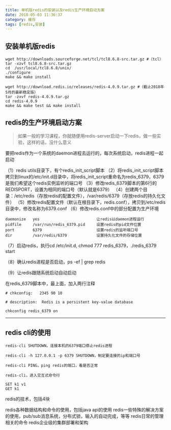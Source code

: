 ```yaml
---
title: 单机版redis的安装以及redis生产环境启动方案
date: 2018-05-03 11:36:37
category: 缓存
tags: [redis,安装]
---
```

## 安装单机版redis
```jshelllanguage
wget http://downloads.sourceforge.net/tcl/tcl8.6.8-src.tar.gz #（tcl）
tar -xzvf tcl8.6.8-src.tar.gz
cd  /usr/local/tcl8.6.8/unix/
./configure  
make && make install

wget http://download.redis.io/releases/redis-4.0.9.tar.gz #（截止2018年5月的最新稳定版）
tar -zxvf redis-4.0.9.tar.gz
cd redis-4.0.9
make && make test && make install
```

## redis的生产环境启动方案

> 如果一般的学习课程，你就随便用redis-server启动一下redis，做一些实验，这样的话，没什么意义

要把redis作为一个系统的daemon进程去运行的，每次系统启动，redis进程一起启动

（1）redis utils目录下，有个redis_init_script脚本
（2）将redis_init_script脚本拷贝到linux的/etc/init.d目录中，将redis_init_script重命名为redis_6379，6379是我们希望这个redis实例监听的端口号
（3）修改redis_6379脚本的第6行的REDISPORT，设置为相同的端口号（默认就是6379）
（4）创建两个目录：/etc/redis（存放redis的配置文件），/var/redis/6379（存放redis的持久化文件）
（5）修改redis配置文件（默认在根目录下，redis.conf），拷贝到/etc/redis目录中，修改名称为6379.conf
（6）修改redis.conf中的部分配置为生产环境
```jshelllanguage
daemonize	yes							让redis以daemon进程运行
pidfile		/var/run/redis_6379.pid 	设置redis的pid文件位置
port		6379						设置redis的监听端口号
dir 		/var/redis/6379				设置持久化文件的存储位置
```

（7）启动redis，执行cd /etc/init.d, chmod 777 redis_6379，./redis_6379 start

（8）确认redis进程是否启动，ps -ef | grep redis

（9）让redis跟随系统启动自动启动

在redis_6379脚本中，最上面，加入两行注释
```shell
# chkconfig:   2345 90 10

# description:  Redis is a persistent key-value database
```

```jshelllanguage
chkconfig redis_6379 on
```

------------------------------------------------------------------------

## redis cli的使用
```jshelllanguage
redis-cli SHUTDOWN，连接本机的6379端口停止redis进程

redis-cli -h 127.0.0.1 -p 6379 SHUTDOWN，制定要连接的ip和端口号

redis-cli PING，ping redis的端口，看是否正常

redis-cli，进入交互式命令行

SET k1 v1
GET k1
```

redis的技术，包括4块

redis各种数据结构和命令的使用，包括java api的使用
redis一些特殊的解决方案的使用，pub/sub消息系统，分布式锁，输入的自动完成，等等
redis日常的管理相关的命令
redis企业级的集群部署和架构

